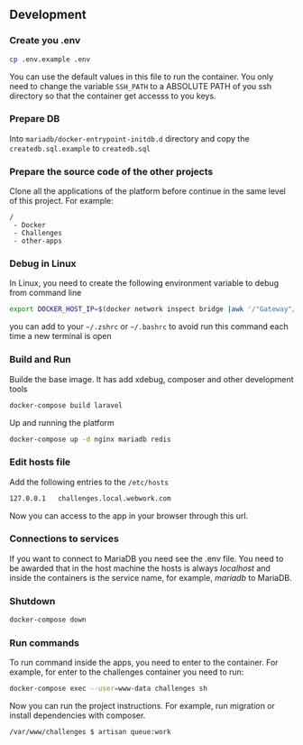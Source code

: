 ## Development

### Create you .env

```bash
cp .env.example .env
```

You can use the default values in this file to run the container. 
You only need to change the variable `SSH_PATH` to a ABSOLUTE PATH of you ssh directory so that the container get accesss
to you keys.

### Prepare DB

Into `mariadb/docker-entrypoint-initdb.d` directory and copy the `createdb.sql.example` to `createdb.sql` 

### Prepare the source code of the other projects

Clone all the applications of the platform before continue in the same level of this project. For example:

```
/
 - Docker
 - Challenges
 - other-apps
```

### Debug in Linux

In Linux, you need to create the following environment variable to debug from command line

```bash
export DOCKER_HOST_IP=$(docker network inspect bridge |awk '/"Gateway"/ {gsub ("\"","") ;print $2}')
```

you can add to your `~/.zshrc` or `~/.bashrc` to avoid run this command each time a new terminal is open

### Build and Run

Builde the base image. It has add xdebug, composer and other development tools

```bash
docker-compose build laravel
```

Up and running the platform

```bash
docker-compose up -d nginx mariadb redis
```

### Edit hosts file

Add the following entries to the `/etc/hosts`

```bash
127.0.0.1   challenges.local.webwork.com
```

Now you can access to the app in your browser through this url.

### Connections to services

If you want to connect to MariaDB you need see the .env file. You need to be awarded that in the host machine
the hosts is always _localhost_ and inside the containers is the service name, for example, _mariadb_
to MariaDB.

### Shutdown 

```bash
docker-compose down
```

### Run commands

To run command inside the apps, you need to enter to the container. For example, for enter to the challenges container you need to run:

```bash
docker-compose exec --user=www-data challenges sh
```

Now you can run the project instructions. For example, run migration or install dependencies with composer.

```bash
/var/www/challenges $ artisan queue:work
```

